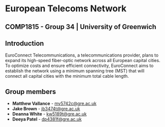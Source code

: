 # European Telecoms Network
## COMP1815 - Group 34 | University of Greenwich
## Introduction
EuroConnect Telecommunications, a telecommunications provider, plans to expand its high-speed fiber-optic
network across all European capital cities. To optimize costs and ensure efficient connectivity, EuroConnect
aims to establish the network using a minimum spanning tree (MST) that will connect all capital cities with the
minimum total cable length.

## Group members
- **Matthew Vallance** - mv5742c@gre.ac.uk
- **Jake Brown** - jb3474t@gre.ac.uk
- **Deanna White** - kw5189t@gre.ac.uk
- **Deeya Patel** - dp4381f@gre.ac.uk

